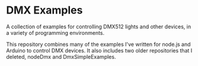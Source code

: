# DMX Examples

A collection of examples for controlling DMX512 lights and other devices, in a variety of programming environments.

This repository combines many of the examples I've written for node.js and Arduino to control DMX devices. It also includes two older repositories that I deleted, nodeDmx and DmxSimpleExamples.
